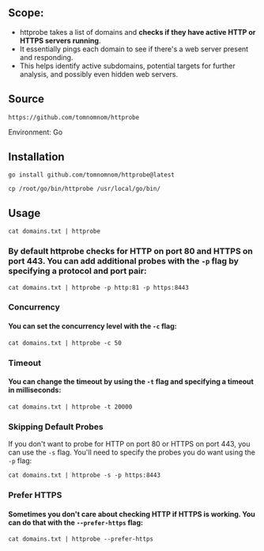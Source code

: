 ## Scope:
- httprobe takes a list of domains and **checks if they have active HTTP or HTTPS servers running**.
- It essentially pings each domain to see if there's a web server present and responding.
- This helps identify active subdomains, potential targets for further analysis, and possibly even hidden web servers.

## Source
```
https://github.com/tomnomnom/httprobe
```

Environment: Go

## Installation
```
go install github.com/tomnomnom/httprobe@latest
```

```
cp /root/go/bin/httprobe /usr/local/go/bin/
```

## Usage

```
cat domains.txt | httprobe
```

### By default httprobe checks for HTTP on port 80 and HTTPS on port 443. You can add additional probes with the `-p` flag by specifying a protocol and port pair:
```
cat domains.txt | httprobe -p http:81 -p https:8443
```

### Concurrency

#### You can set the concurrency level with the `-c` flag:
```
cat domains.txt | httprobe -c 50
```

### Timeout

#### You can change the timeout by using the `-t` flag and specifying a timeout in milliseconds:
```
cat domains.txt | httprobe -t 20000
```

### Skipping Default Probes

If you don't want to probe for HTTP on port 80 or HTTPS on port 443, you can use the `-s` flag. You'll need to specify the probes you do want using the `-p` flag:
```
cat domains.txt | httprobe -s -p https:8443
```

### Prefer HTTPS

#### Sometimes you don't care about checking HTTP if HTTPS is working. You can do that with the `--prefer-https` flag:
```
cat domains.txt | httprobe --prefer-https
```


